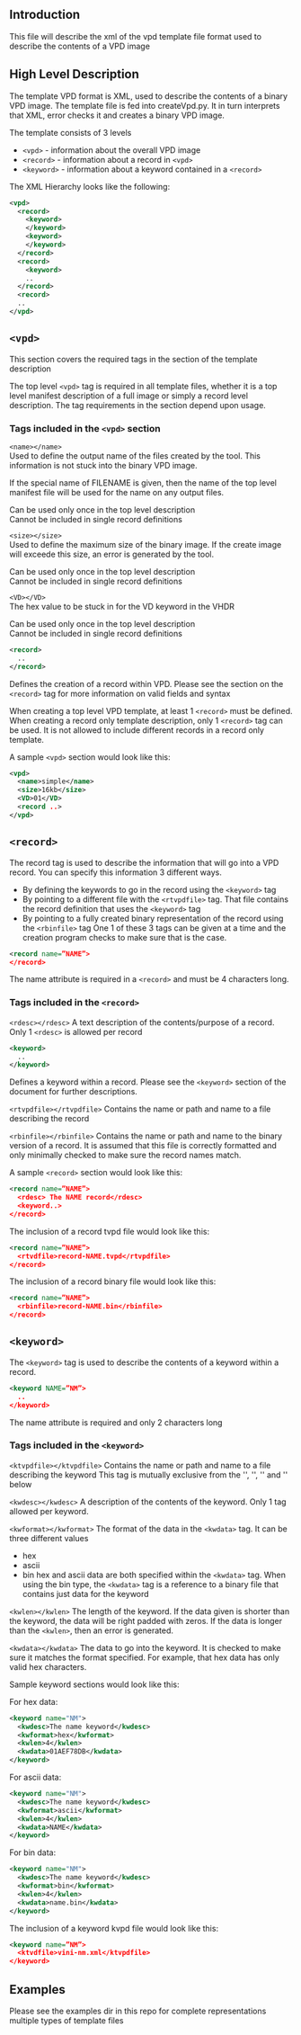 ## Introduction

This file will describe the xml of the vpd template file format used to
describe the contents of a VPD image

## High Level Description

The template VPD format is XML, used to describe the contents of a binary VPD image.  The template file is fed into createVpd.py.  It in turn interprets that XML, error checks it and creates a binary VPD image.

The template consists of 3 levels
* `<vpd>` - information about the overall VPD image
* `<record>` - information about a record in `<vpd>`
* `<keyword>` - information about a keyword contained in a `<record>`

The XML Hierarchy looks like the following:
``` xml
<vpd>
  <record>
    <keyword>
    </keyword>
    <keyword>
    </keyword>
  </record>
  <record>
    <keyword>
    ..
  </record>
  <record>
  ..
</vpd>
```

## `<vpd>`
This section covers the required tags in the <vpd> section of the template description
 
The top level `<vpd>` tag is required in all template files, whether it is a top level manifest description of a full image or simply a record level description.  The tag requirements in the <vpd> section depend upon usage.

### Tags included in the `<vpd>` section
`<name></name>`  
Used to define the output name of the files created by the tool.  This information is not stuck into the binary VPD image.

If the special name of FILENAME is given, then the name of the top level manifest file will be used for the name on any output files.

Can be used only once in the top level description  
Cannot be included in single record definitions  

`<size></size>`  
Used to define the maximum size of the binary image.  If the create image will exceede this size, an error is generated by the tool.

Can be used only once in the top level description  
Cannot be included in single record definitions  

`<VD></VD>`  
The hex value to be stuck in for the VD keyword in the VHDR

Can be used only once in the top level description  
Cannot be included in single record definitions  

``` xml
<record>
  ..
</record>
```
Defines the creation of a record within VPD.  Please see the section on the `<record>` tag for more information on valid fields and syntax

When creating a top level VPD template, at least 1 `<record>` must be defined.
When creating a record only template description, only 1 `<record>` tag can be used.  It is not allowed to include different records in a record only template.

A sample `<vpd>` section would look like this:
``` xml
<vpd>
  <name>simple</name>
  <size>16kb</size>
  <VD>01</VD>
  <record ..>
</vpd>
```

## `<record>`
The record tag is used to describe the information that will go into a VPD record.  You can specify this information 3 different ways.
 * By defining the keywords to go in the record using the `<keyword>` tag
 * By pointing to a different file with the `<rtvpdfile>` tag.  That file contains the record definition that uses the `<keyword>` tag
 * By pointing to a fully created binary representation of the record using the `<rbinfile>` tag
One 1 of these 3 tags can be given at a time and the creation program checks to make sure that is the case.

``` xml
<record name=”NAME”>
</record>
```
The name attribute is required in a ```<record>``` and must be 4 characters long. 

### Tags included in the `<record>`  
`<rdesc></rdesc>`
A text description of the contents/purpose of a record.  Only 1 `<rdesc>` is allowed per record

``` xml
<keyword>
  ..
</keyword>
```
Defines a keyword within a record.  Please see the `<keyword>` section of the document for further descriptions.

`<rtvpdfile></rtvpdfile>`
Contains the name or path and name to a file describing the record

`<rbinfile></rbinfile>`
Contains the name or path and name to the binary version of a record.  It is assumed that this file is correctly formatted and only minimally checked to make sure the record names match.

A sample `<record>` section would look like this:

``` xml
<record name=”NAME”>
  <rdesc> The NAME record</rdesc>
  <keyword..>
</record>
```

The inclusion of a record tvpd file would look like this:
``` xml
<record name=”NAME”>
  <rtvdfile>record-NAME.tvpd</rtvpdfile>
</record>
```

The inclusion of a record binary file would look like this:
``` xml
<record name=”NAME”>
  <rbinfile>record-NAME.bin</rbinfile>
</record>
```

## `<keyword>`
The `<keyword>` tag is used to describe the contents of a keyword within a record.

``` xml
<keyword NAME=”NM”>
  ..
</keyword>
```
The name attribute is required and only 2 characters long

### Tags included in the `<keyword>`

`<ktvpdfile></ktvpdfile>`
Contains the name or path and name to a file describing the keyword
This tag is mutually exclusive from the '<kwdesc>', '<kwformat>', '<kwlen>' and '<kwdata>' below

`<kwdesc></kwdesc>`
A description of the contents of the keyword.  Only 1 tag allowed per keyword.

`<kwformat></kwformat>`
The  format of the data in the `<kwdata>` tag.  It can be three different values
 * hex
 * ascii
 * bin
hex and ascii data are both specified within the `<kwdata>` tag.  When using the bin type, the `<kwdata>` tag is a reference to a binary file that contains just data for the keyword

`<kwlen></kwlen>`
The length of the keyword.  If the data given is shorter than the keyword, the data will be right padded with zeros.  If the data is longer than the `<kwlen>`, then an error is generated.

`<kwdata></kwdata>`
The data to go into the keyword.  It is checked to make sure it matches the format specified.  For example, that hex data has only valid hex characters.

Sample keyword sections would look like this:

For hex data:
``` xml
<keyword name="NM">
  <kwdesc>The name keyword</kwdesc>
  <kwformat>hex</kwformat>
  <kwlen>4</kwlen>
  <kwdata>01AEF78DB</kwdata>
</keyword>
```

For ascii data:
``` xml
<keyword name="NM">
  <kwdesc>The name keyword</kwdesc>
  <kwformat>ascii</kwformat>
  <kwlen>4</kwlen>
  <kwdata>NAME</kwdata>
</keyword>
```

For bin data:
``` xml
<keyword name="NM">
  <kwdesc>The name keyword</kwdesc>
  <kwformat>bin</kwformat>
  <kwlen>4</kwlen>
  <kwdata>name.bin</kwdata>
</keyword>
```

The inclusion of a keyword kvpd file would look like this:
``` xml
<keyword name=”NM”>
  <ktvdfile>vini-nm.xml</ktvpdfile>
</keyword>
```

## Examples
Please see the examples dir in this repo for complete representations multiple types of template files